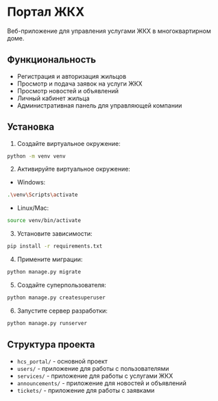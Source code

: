 # Портал ЖКХ

Веб-приложение для управления услугами ЖКХ в многоквартирном доме.

## Функциональность

- Регистрация и авторизация жильцов
- Просмотр и подача заявок на услуги ЖКХ
- Просмотр новостей и объявлений
- Личный кабинет жильца
- Административная панель для управляющей компании

## Установка

1. Создайте виртуальное окружение:
```bash
python -m venv venv
```

2. Активируйте виртуальное окружение:
- Windows:
```bash
.\venv\Scripts\activate
```
- Linux/Mac:
```bash
source venv/bin/activate
```

3. Установите зависимости:
```bash
pip install -r requirements.txt
```

4. Примените миграции:
```bash
python manage.py migrate
```

5. Создайте суперпользователя:
```bash
python manage.py createsuperuser
```

6. Запустите сервер разработки:
```bash
python manage.py runserver
```

## Структура проекта

- `hcs_portal/` - основной проект
- `users/` - приложение для работы с пользователями
- `services/` - приложение для работы с услугами ЖКХ
- `announcements/` - приложение для новостей и объявлений
- `tickets/` - приложение для работы с заявками 